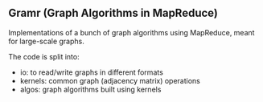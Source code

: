 Gramr (Graph Algorithms in MapReduce)
-------------------------------------

Implementations of a bunch of graph algorithms using MapReduce, meant
for large-scale graphs.

The code is split into:
- io: to read/write graphs in different formats
- kernels: common graph (adjacency matrix) operations
- algos: graph algorithms built using kernels


